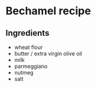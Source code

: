 # Bechamel recipe


## Ingredients

- wheat flour
- butter / extra virgin olive oil
- milk
- parmeggiano
- nutmeg
- salt


